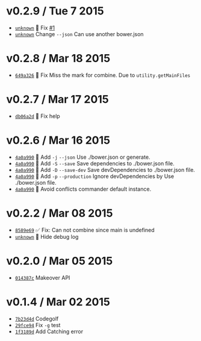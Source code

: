 v0.2.9 / Tue 7 2015
=========================
 * [`unknown`][9] :bug: Fix [#1][9A]
 * [`unknown`][9] Change `--json` Can use another bower.json

[9]: https://github.com/59naga/onefile/commits/master
[9A]: https://github.com/59naga/onefile/issues/1

v0.2.8 / Mar 18 2015
=========================
 * [`649a326`][8] :bug: Fix Miss the mark for combine. Due to `utility.getMainFiles`

[8]: https://github.com/59naga/onefile/commit/649a32669b40ef8d2e63c0aa3391f7c110384f09

v0.2.7 / Mar 17 2015
=========================
 * [`db06a2d`][7] :bug: Fix help

[7]: https://github.com/59naga/onefile/commit/db06a2d8b63f9ec87f387421d1928e3d8a0e17a8

v0.2.6 / Mar 16 2015
=========================
 * [`4a0a990`][6] :lipstick: Add `-j` `--json` Use ./bower.json or generate.
 * [`4a0a990`][6] :lipstick: Add `-S` `--save` Save dependencies to ./bower.json file.
 * [`4a0a990`][6] :lipstick: Add `-D` `--save-dev` Save devDependencies to ./bower.json file.
 * [`4a0a990`][6] :lipstick: Add `-p` `--production` Ignore devDependencies by Use ./bower.json file.
 * [`4a0a990`][6] :bug: Avoid conflicts commander default instance.

[6]: https://github.com/59naga/onefile/commit/4a0a990fa2235e3a8a71602269e59cced36659ba

v0.2.2 / Mar 08 2015
=========================
 * [`8589e69`][5] :white_check_mark: Fix: Can not combine since main is undefined
 * [`unknown`][0] :bug: Hide debug log

[5]: https://github.com/59naga/onefile/commit/8589e6910e4ef0e8524deb1eedb137a9fecd8145

v0.2.0 / Mar 05 2015
=========================
 * [`014387c`][4] Makeover API

[4]: https://github.com/59naga/onefile/commit/014387cc80447e2be47ece04f15758b78b29fab8

v0.1.4 / Mar 02 2015
=========================
 * [`7b23d4d`][1] Codegolf
 * [`29fce94`][2] Fix `-g` test
 * [`1f3189d`][3] Add Catching error

[1]: https://github.com/59naga/onefile/commit/7b23d4d6085182e98252cd45ec4653247f767030
[2]: https://github.com/59naga/onefile/commit/29fce94c18479a65c925467cf2ef296a2bc83cdd
[3]: https://github.com/59naga/onefile/commit/1f3189d8cba631043d34342cb3b78722b6ed1e6c

[0]: https://github.com/59naga/onefile/commits/master